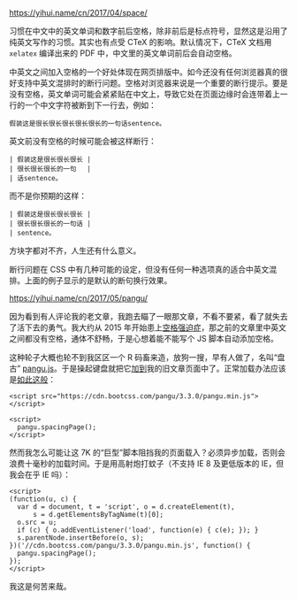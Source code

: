 https://yihui.name/cn/2017/04/space/

习惯在中文中的英文单词和数字前后空格，除非前后是标点符号，显然这是沿用了纯英文写作的习惯。其实也有点受 CTeX 的影响。默认情况下，CTeX 文档用 `xelatex` 编译出来的 PDF 中，中文里的英文单词前后会自动空格。

中英文之间加入空格的一个好处体现在网页排版中。如今还没有任何浏览器真的很好支持中英文混排时的断行问题。空格对浏览器来说是一个重要的断行提示。要是没有空格，英文单词可能会紧紧贴在中文上，导致它处在页面边缘时会连带着上一行的一个中文字符被断到下一行去，例如：

```
假装这是很长很长很长很长很长的一句话sentence。

```

英文前没有空格的时候可能会被这样断行：

```
| 假装这是很长很长很长 |
| 很长很长很长的一句　 |
| 话sentence。

```

而不是你预期的这样：

```
| 假装这是很长很长很长 |
| 很长很长很长的一句话 |
| sentence。

```

方块字都对不齐，人生还有什么意义。

断行问题在 CSS 中有几种可能的设定，但没有任何一种选项真的适合中英文混排。上面的例子显示的是默认的断句换行效果。

https://yihui.name/cn/2017/05/pangu/

因为看到有人评论我的老文章，我跑去瞄了一眼那文章，不看不要紧，看了就失去了活下去的勇气。我大约从 2015 年开始患上[空格强迫症](https://yihui.name/cn/2017/04/space/)，那之前的文章里中英文之间都没有空格，通体不舒畅，于是心想着能不能写个 JS 脚本自动添加空格。

这种轮子大概也轮不到我区区一个 R 码畜来造，放狗一搜，早有人做了，名叫“盘古” [pangu.js](https://github.com/vinta/pangu.js)。于是操起键盘就把它[加到](https://github.com/rbind/yihui/commit/6de91d0a)我的旧文章页面中了。正常加载办法应该是[如此这般](https://yihui.name/cn/2017/04/do-this/)：

```
<script src="https://cdn.bootcss.com/pangu/3.3.0/pangu.min.js">
</script>

<script>
  pangu.spacingPage();
</script>

```

然而我怎么可能让这 7K 的“巨型”脚本阻挡我的页面载入？必须异步加载，否则会浪费十毫秒的加载时间。于是用高射炮打蚊子（不支持 IE 8 及更低版本的 IE，但我会在乎 IE 吗）：

```
<script>
(function(u, c) {
  var d = document, t = 'script', o = d.createElement(t),
      s = d.getElementsByTagName(t)[0];
  o.src = u;
  if (c) { o.addEventListener('load', function(e) { c(e); }); }
  s.parentNode.insertBefore(o, s);
})('//cdn.bootcss.com/pangu/3.3.0/pangu.min.js', function() {
  pangu.spacingPage();
});
</script>

```

我这是何苦来哉。